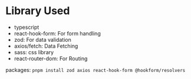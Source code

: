 # Library Used

- typescript
- react-hook-form: For form handling
- zod: For data validation
- axios/fetch: Data Fetching
- sass: css library
- react-router-dom: For Routing

packages: `pnpm install zod axios react-hook-form @hookform/resolvers`
